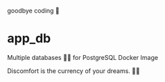 goodbye coding 👋
# app_db

Multiple databases 🐳🐳 for PostgreSQL Docker Image

<!-- INSPIRATIONAL_QUOTE_START -->
Discomfort is the currency of your dreams.
🧑‍💻
<!-- INSPIRATIONAL_QUOTE_END -->
